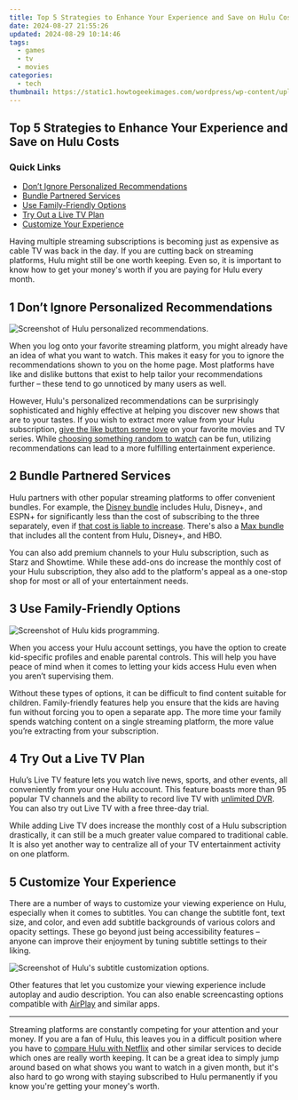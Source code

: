 ```yaml
---
title: Top 5 Strategies to Enhance Your Experience and Save on Hulu Costs
date: 2024-08-27 21:55:26
updated: 2024-08-29 10:14:46
tags:
  - games
  - tv
  - movies
categories:
  - tech
thumbnail: https://static1.howtogeekimages.com/wordpress/wp-content/uploads/2024/08/a-family-watching-tv-with-the-hulu-logo-in-the-background.jpg
---
```


## Top 5 Strategies to Enhance Your Experience and Save on Hulu Costs

### Quick Links

* [Don’t Ignore Personalized Recommendations](https://screen-activity-recording.techidaily.com/new-securing-sims-legacy-proven-strategies-for-documenting-virtual-escapades/)
* [Bundle Partnered Services](https://article-helps.techidaily.com/new-2024-approved-viewfinder-verdicts-summary/)
* [Use Family-Friendly Options](https://iphone-unlock.techidaily.com/how-to-unlock-iphone-15-pro-max-without-passcode-or-face-id-drfone-by-drfone-ios/)
* [Try Out a Live TV Plan](https://ios-unlock.techidaily.com/4-ways-to-unlock-apple-iphone-15-pro-to-use-usb-accessories-without-passcode-by-drfone-ios/)
* [Customize Your Experience](https://facebook-video-files.techidaily.com/updated-audience-friendly-techniques-for-monitoring-facebook-live/)

 Having multiple streaming subscriptions is becoming just as expensive as cable TV was back in the day. If you are cutting back on streaming platforms, Hulu might still be one worth keeping. Even so, it is important to know how to get your money's worth if you are paying for Hulu every month.

## 1  Don’t Ignore Personalized Recommendations 

![Screenshot of Hulu personalized recommendations.](https://static1.howtogeekimages.com/wordpress/wp-content/uploads/2024/08/screenshot-of-hulu-personalized-recommendations.png) 

 When you log onto your favorite streaming platform, you might already have an idea of what you want to watch. This makes it easy for you to ignore the recommendations shown to you on the home page. Most platforms have like and dislike buttons that exist to help tailor your recommendations further – these tend to go unnoticed by many users as well.

 However, Hulu's personalized recommendations can be surprisingly sophisticated and highly effective at helping you discover new shows that are to your tastes. If you wish to extract more value from your Hulu subscription, [give the like button some love](https://review-topics.techidaily.com/how-to-upgrade-iphone-12-pro-max-without-data-loss-drfone-by-drfone-ios-system-repair-ios-system-repair/) on your favorite movies and TV series. While [choosing something random to watch](https://digital-screen-recording.techidaily.com/updated-2024-approved-effortless-gameplay-recordings-for-your-xbox-console/) can be fun, utilizing recommendations can lead to a more fulfilling entertainment experience.

## 2  Bundle Partnered Services 

 Hulu partners with other popular streaming platforms to offer convenient bundles. For example, the [Disney bundle](https://disneyplus.bn5x.net/c/156932/564546/9358?subId1=UUhtgUeUpU2004795&subId2=ehtg&u=https%3A%2F%2Fwww.hulu.com%2Fhulu-disney-espn-bundle-offer%3Ftab%3Dhulu) includes Hulu, Disney+, and ESPN+ for significantly less than the cost of subscribing to the three separately, even if [that cost is liable to increase](https://fox-glue.techidaily.com/essential-links-purchasing-youtube-tones-online-for-2024/). There's also a [Max bundle](https://disneyplus.bn5x.net/c/156932/564546/9358?subId1=UUhtgUeUpU2004795&subId2=ehtg&u=https%3A%2F%2Fwww.hulu.com%2Fdisney-hulu-max-bundle) that includes all the content from Hulu, Disney+, and HBO.

 You can also add premium channels to your Hulu subscription, such as Starz and Showtime. While these add-ons do increase the monthly cost of your Hulu subscription, they also add to the platform's appeal as a one-stop shop for most or all of your entertainment needs.

## 3  Use Family-Friendly Options 

![Screenshot of Hulu kids programming.](https://static1.howtogeekimages.com/wordpress/wp-content/uploads/2024/08/screenshot-of-hulu-kids-programming.png) 

 When you access your Hulu account settings, you have the option to create kid-specific profiles and enable parental controls. This will help you have peace of mind when it comes to letting your kids access Hulu even when you aren’t supervising them.

 Without these types of options, it can be difficult to find content suitable for children. Family-friendly features help you ensure that the kids are having fun without forcing you to open a separate app. The more time your family spends watching content on a single streaming platform, the more value you’re extracting from your subscription.

## 4  Try Out a Live TV Plan 

 Hulu’s Live TV feature lets you watch live news, sports, and other events, all conveniently from your one Hulu account. This feature boasts more than 95 popular TV channels and the ability to record live TV with [unlimited DVR](https://win-howtos.techidaily.com/valorant-perpetual-boot-loop-heres-how-to-resolve-it/). You can also try out Live TV with a free three-day trial.

 While adding Live TV does increase the monthly cost of a Hulu subscription drastically, it can still be a much greater value compared to traditional cable. It is also yet another way to centralize all of your TV entertainment activity on one platform.

## 5  Customize Your Experience 

 There are a number of ways to customize your viewing experience on Hulu, especially when it comes to subtitles. You can change the subtitle font, text size, and color, and even add subtitle backgrounds of various colors and opacity settings. These go beyond just being accessibility features – anyone can improve their enjoyment by tuning subtitle settings to their liking.

![Screenshot of Hulu's subtitle customization options.](https://static1.howtogeekimages.com/wordpress/wp-content/uploads/2024/08/screenshot-of-hulu-s-subtitle-customization-options.png) 

 Other features that let you customize your viewing experience include autoplay and audio description. You can also enable screencasting options compatible with [AirPlay](https://screen-mirroring-recording.techidaily.com/updated-2024-approved-record-and-share-every-victory-in-obs/) and similar apps.

---

 Streaming platforms are constantly competing for your attention and your money. If you are a fan of Hulu, this leaves you in a difficult position where you have to [compare Hulu with Netflix](https://youtube-web.techidaily.com/ed-in-2024-how-to-create-a-channel-that-dominates-the-business-world/) and other similar services to decide which ones are really worth keeping. It can be a great idea to simply jump around based on what shows you want to watch in a given month, but it's also hard to go wrong with staying subscribed to Hulu permanently if you know you're getting your money's worth.

<ins class="adsbygoogle"
     style="display:block"
     data-ad-format="autorelaxed"
     data-ad-client="ca-pub-7571918770474297"
     data-ad-slot="1223367746"></ins>



<ins class="adsbygoogle"
     style="display:block"
     data-ad-client="ca-pub-7571918770474297"
     data-ad-slot="8358498916"
     data-ad-format="auto"
     data-full-width-responsive="true"></ins>

